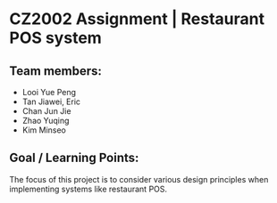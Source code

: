 # CZ2002 Assignment | Restaurant POS system 

## Team members:
- Looi Yue Peng
- Tan Jiawei, Eric
- Chan Jun Jie
- Zhao Yuqing
- Kim Minseo

## Goal / Learning Points:
The focus of this project is to consider various design principles when implementing systems like restaurant POS.
